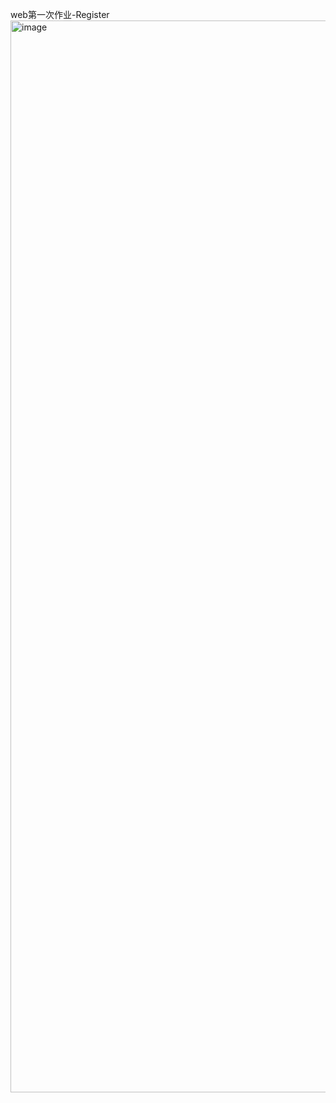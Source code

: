 web第一次作业-Register
<img width="2879" height="1715" alt="image" src="https://github.com/user-attachments/assets/fb4732ac-b8b5-49e3-ae35-d63bc0b8c136" />

